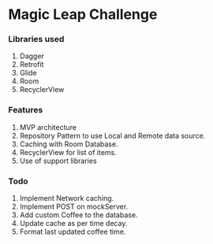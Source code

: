 # Magic Leap Challenge

### Libraries used
1. Dagger
2. Retrofit
3. Glide
4. Room
5. RecyclerView

### Features
1. MVP architecture
2. Repository Pattern to use Local and Remote data source.
3. Caching with Room Database.
4. RecyclerView for list of items.
5. Use of support libraries

### Todo
1. Implement Network caching.
2. Implement POST on mockServer.
3. Add custom Coffee to the database.
4. Update cache as per time decay.
5. Format last updated coffee time.



